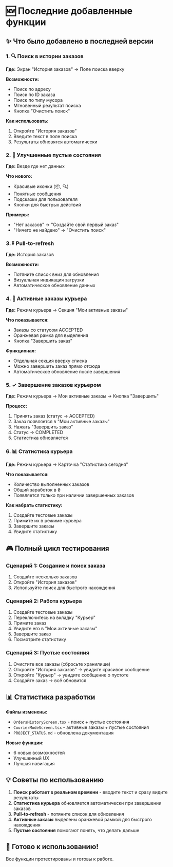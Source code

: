 # 🆕 Последние добавленные функции

## ✨ Что было добавлено в последней версии

### 1. 🔍 Поиск в истории заказов
**Где:** Экран "История заказов" → Поле поиска вверху

**Возможности:**
- Поиск по адресу
- Поиск по ID заказа
- Поиск по типу мусора
- Мгновенный результат поиска
- Кнопка "Очистить поиск"

**Как использовать:**
1. Откройте "История заказов"
2. Введите текст в поле поиска
3. Результаты обновятся автоматически

### 2. 📱 Улучшенные пустые состояния
**Где:** Везде где нет данных

**Что нового:**
- Красивые иконки (📦, 🔍)
- Понятные сообщения
- Подсказки для пользователя
- Кнопки для быстрых действий

**Примеры:**
- "Нет заказов" → "Создайте свой первый заказ"
- "Ничего не найдено" → "Очистить поиск"

### 3. ⏬ Pull-to-refresh
**Где:** История заказов

**Возможности:**
- Потяните список вниз для обновления
- Визуальная индикация загрузки
- Автоматическое обновление данных

### 4. 🎯 Активные заказы курьера
**Где:** Режим курьера → Секция "Мои активные заказы"

**Что показывается:**
- Заказы со статусом ACCEPTED
- Оранжевая рамка для выделения
- Кнопка "Завершить заказ"

**Функционал:**
- Отдельная секция вверху списка
- Можно завершить заказ прямо отсюда
- Автоматическое обновление после завершения

### 5. ✓ Завершение заказов курьером
**Где:** Режим курьера → Мои активные заказы → Кнопка "Завершить"

**Процесс:**
1. Принять заказ (статус → ACCEPTED)
2. Заказ появляется в "Мои активные заказы"
3. Нажать "Завершить заказ"
4. Статус → COMPLETED
5. Статистика обновляется

### 6. 📊 Статистика курьера
**Где:** Режим курьера → Карточка "Статистика сегодня"

**Что показывается:**
- Количество выполненных заказов
- Общий заработок в ₴
- Появляется только при наличии завершенных заказов

**Как набрать статистику:**
1. Создайте тестовые заказы
2. Примите их в режиме курьера
3. Завершите заказы
4. Увидите статистику

## 🎮 Полный цикл тестирования

### Сценарий 1: Создание и поиск заказа
1. Создайте несколько заказов
2. Откройте "История заказов"
3. Используйте поиск для быстрого нахождения

### Сценарий 2: Работа курьера
1. Создайте тестовые заказы
2. Переключитесь на вкладку "Курьер"
3. Примите заказ
4. Увидите его в "Мои активные заказы"
5. Завершите заказ
6. Посмотрите статистику

### Сценарий 3: Пустые состояния
1. Очистите все заказы (сбросьте хранилище)
2. Откройте "История заказов" → увидите красивое сообщение
3. Откройте "Курьер" → увидите сообщение о пустоте
4. Создайте заказ → всё обновится

## 📊 Статистика разработки

**Файлы изменены:**
- `OrdersHistoryScreen.tsx` - поиск + пустые состояния
- `CourierModeScreen.tsx` - активные заказы + пустые состояния
- `PROJECT_STATUS.md` - обновлена документация

**Новые функции:**
- 6 новых возможностей
- Улучшенный UX
- Лучшая навигация

## 💡 Советы по использованию

1. **Поиск работает в реальном времени** - вводите текст и сразу видите результаты
2. **Статистика курьера** обновляется автоматически при завершении заказов
3. **Pull-to-refresh** - потяните список для обновления
4. **Активные заказы** выделены оранжевой рамкой для быстрого нахождения
5. **Пустые состояния** помогают понять, что делать дальше

## 🚀 Готово к использованию!

Все функции протестированы и готовы к работе.

